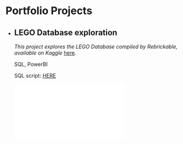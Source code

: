 # Portfolio Projects
- ## LEGO Database exploration

  *This project explores the LEGO Database compiled by Rebrickable, available on Kaggle* [here](https://www.kaggle.com/datasets/rtatman/lego-database).
  
  SQL, PowerBI
  
  SQL script: [HERE](https://github.com/mroberts567/PortfolioProjects/blob/main/lego_processing.sql)
  
  ![LEGO Dashboard](/blob/main/Lego_dashboard.pdf)
